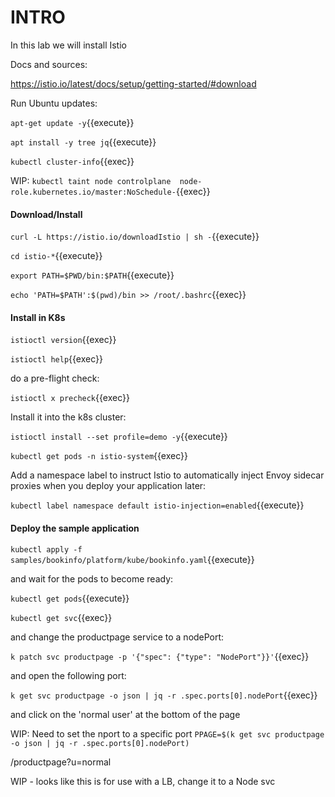 # INTRO

In this lab we will install Istio

Docs and sources:

https://istio.io/latest/docs/setup/getting-started/#download

Run Ubuntu updates:

`apt-get update -y`{{execute}}

`apt install -y tree jq`{{execute}}

`kubectl cluster-info`{{exec}}

WIP: `kubectl taint node controlplane  node-role.kubernetes.io/master:NoSchedule-`{{exec}}

#### Download/Install

`curl -L https://istio.io/downloadIstio | sh -`{{execute}}

`cd istio-*`{{execute}}

`export PATH=$PWD/bin:$PATH`{{execute}}

`echo 'PATH=$PATH':$(pwd)/bin >> /root/.bashrc`{{exec}}

#### Install in K8s

`istioctl version`{{exec}}

`istioctl help`{{exec}}

do a pre-flight check:

`istioctl x precheck`{{exec}}

Install it into the k8s cluster:

`istioctl install --set profile=demo -y`{{execute}}

`kubectl get pods -n istio-system`{{exec}}



Add a namespace label to instruct Istio to automatically inject Envoy sidecar proxies when you deploy your application later:

`kubectl label namespace default istio-injection=enabled`{{execute}}


#### Deploy the sample application

`kubectl apply -f samples/bookinfo/platform/kube/bookinfo.yaml`{{execute}}

and wait for the pods to become ready:

`kubectl get pods`{{execute}}

`kubectl get svc`{{exec}}

and change the productpage service to a nodePort:

`k patch svc productpage -p '{"spec": {"type": "NodePort"}}'`{{exec}}

and open the following port:

`k get svc productpage -o json | jq -r .spec.ports[0].nodePort`{{exec}}

and click on the 'normal user' at the bottom of the page

WIP:
Need to set the nport to a specific port
`PPAGE=$(k get svc productpage -o json | jq -r .spec.ports[0].nodePort)`

/productpage?u=normal





WIP - looks like this is for use with a LB, change it to a Node svc


